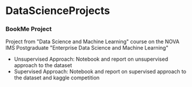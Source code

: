 # DataScienceProjects

### BookMe Project
Project from "Data Science and Machine Learning" course on the NOVA IMS Postgraduate "Enterprise Data Science and Machine Learning"
- Unsupervised Approach: Notebook and report on unsupervised approach to the dataset
- Supervised Approach: Notebook and report on supervised approach to the dataset and kaggle competition